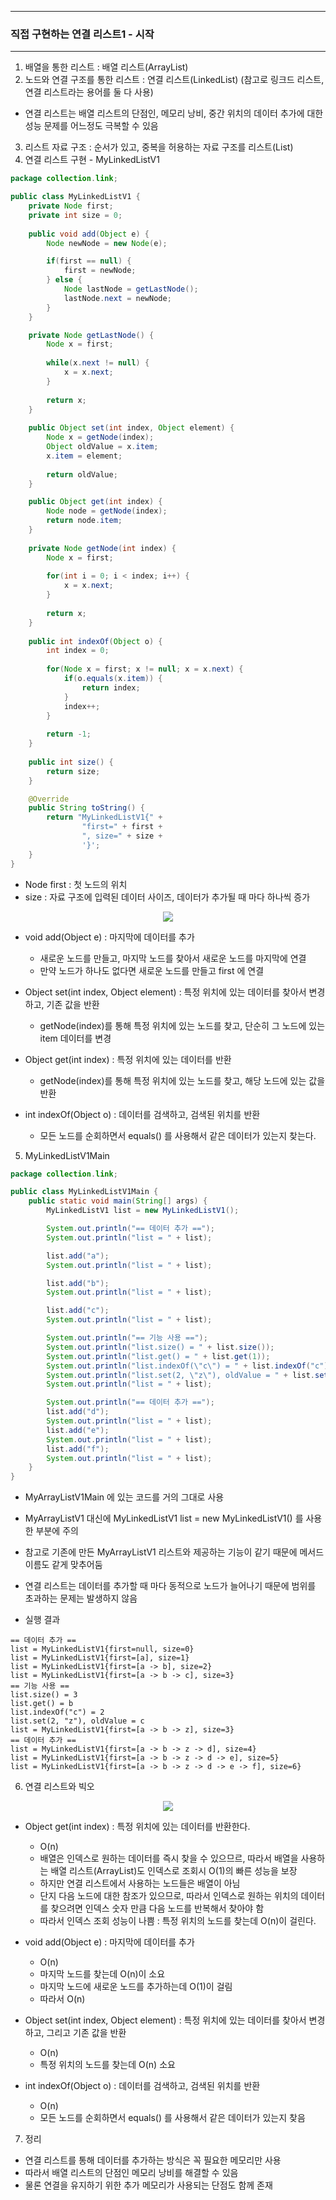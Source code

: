 -----
### 직접 구현하는 연결 리스트1 - 시작
-----
1. 배열을 통한 리스트 : 배열 리스트(ArrayList)
2. 노드와 연결 구조를 통한 리스트 : 연결 리스트(LinkedList) (참고로 링크드 리스트, 연결 리스트라는 용어를 둘 다 사용)
  - 연결 리스트는 배열 리스트의 단점인, 메모리 낭비, 중간 위치의 데이터 추가에 대한 성능 문제를 어느정도 극복할 수 있음
3. 리스트 자료 구조 : 순서가 있고, 중복을 허용하는 자료 구조를 리스트(List)
4. 연결 리스트 구현 - MyLinkedListV1
```java
package collection.link;

public class MyLinkedListV1 {
    private Node first;
    private int size = 0;
    
    public void add(Object e) {
        Node newNode = new Node(e);

        if(first == null) {
            first = newNode;
        } else {
            Node lastNode = getLastNode();
            lastNode.next = newNode;
        }
    }

    private Node getLastNode() {
        Node x = first;
        
        while(x.next != null) {
            x = x.next;
        }
        
        return x;
    }
    
    public Object set(int index, Object element) {
        Node x = getNode(index);
        Object oldValue = x.item;
        x.item = element;
        
        return oldValue;
    }

    public Object get(int index) {
        Node node = getNode(index);
        return node.item;
    }
    
    private Node getNode(int index) {
        Node x = first;
        
        for(int i = 0; i < index; i++) {
            x = x.next;
        }
        
        return x;
    }
    
    public int indexOf(Object o) {
        int index = 0;
        
        for(Node x = first; x != null; x = x.next) {
            if(o.equals(x.item)) {
                return index;
            }
            index++;
        }
        
        return -1;
    }
    
    public int size() {
        return size;
    }

    @Override
    public String toString() {
        return "MyLinkedListV1{" +
                "first=" + first +
                ", size=" + size +
                '}';
    }
}
```
  - Node first : 첫 노드의 위치
  - size : 자료 구조에 입력된 데이터 사이즈, 데이터가 추가될 때 마다 하나씩 증가
<div align="center">
<img src="https://github.com/user-attachments/assets/688ad730-d77c-44bc-9b95-64b54e612bc3">
</div>

  - void add(Object e) : 마지막에 데이터를 추가
    + 새로운 노드를 만들고, 마지막 노드를 찾아서 새로운 노드를 마지막에 연결
    + 만약 노드가 하나도 없다면 새로운 노드를 만들고 first 에 연결

  - Object set(int index, Object element) : 특정 위치에 있는 데이터를 찾아서 변경하고, 기존 값을 반환
    + getNode(index)를 통해 특정 위치에 있는 노드를 찾고, 단순히 그 노드에 있는 item 데이터를 변경

  - Object get(int index) : 특정 위치에 있는 데이터를 반환
    + getNode(index)를 통해 특정 위치에 있는 노드를 찾고, 해당 노드에 있는 값을 반환

  - int indexOf(Object o) : 데이터를 검색하고, 검색된 위치를 반환
    + 모든 노드를 순회하면서 equals() 를 사용해서 같은 데이터가 있는지 찾는다.

5. MyLinkedListV1Main
```java
package collection.link;

public class MyLinkedListV1Main {
    public static void main(String[] args) {
        MyLinkedListV1 list = new MyLinkedListV1();

        System.out.println("== 데이터 추가 ==");
        System.out.println("list = " + list);

        list.add("a");
        System.out.println("list = " + list);

        list.add("b");
        System.out.println("list = " + list);

        list.add("c");
        System.out.println("list = " + list);

        System.out.println("== 기능 사용 ==");
        System.out.println("list.size() = " + list.size());
        System.out.println("list.get() = " + list.get(1));
        System.out.println("list.indexOf(\"c\") = " + list.indexOf("c"));
        System.out.println("list.set(2, \"z\"), oldValue = " + list.set(2, "z"));
        System.out.println("list = " + list);

        System.out.println("== 데이터 추가 ==");
        list.add("d");
        System.out.println("list = " + list);
        list.add("e");
        System.out.println("list = " + list);
        list.add("f");
        System.out.println("list = " + list);
    }
}
```
  - MyArrayListV1Main 에 있는 코드를 거의 그대로 사용
  - MyArrayListV1 대신에 MyLinkedListV1 list = new MyLinkedListV1() 를 사용한 부분에 주의
  - 참고로 기존에 만든 MyArrayListV1 리스트와 제공하는 기능이 같기 때문에 메서드 이름도 같게 맞추어둠
  - 연결 리스트는 데이터를 추가할 때 마다 동적으로 노드가 늘어나기 때문에 범위를 초과하는 문제는 발생하지 않음

  - 실행 결과
```
== 데이터 추가 ==
list = MyLinkedListV1{first=null, size=0}
list = MyLinkedListV1{first=[a], size=1}
list = MyLinkedListV1{first=[a -> b], size=2}
list = MyLinkedListV1{first=[a -> b -> c], size=3}
== 기능 사용 ==
list.size() = 3
list.get() = b
list.indexOf("c") = 2
list.set(2, "z"), oldValue = c
list = MyLinkedListV1{first=[a -> b -> z], size=3}
== 데이터 추가 ==
list = MyLinkedListV1{first=[a -> b -> z -> d], size=4}
list = MyLinkedListV1{first=[a -> b -> z -> d -> e], size=5}
list = MyLinkedListV1{first=[a -> b -> z -> d -> e -> f], size=6}
```

6. 연결 리스트와 빅오
<div align="center">
<img src="https://github.com/user-attachments/assets/bc6b959b-8215-4fd1-ab75-5892021ca71d">
</div>

  - Object get(int index) : 특정 위치에 있는 데이터를 반환한다.
    + O(n)
    + 배열은 인덱스로 원하는 데이터를 즉시 찾을 수 있으므르, 따라서 배열을 사용하는 배열 리스트(ArrayList)도 인덱스로 조회시 O(1)의 빠른 성능을 보장
    + 하지만 연결 리스트에서 사용하는 노드들은 배열이 아님
    + 단지 다음 노드에 대한 참조가 있으므로, 따라서 인덱스로 원하는 위치의 데이터를 찾으려면 인덱스 숫자 만큼 다음 노드를 반복해서 찾아야 함
    + 따라서 인덱스 조회 성능이 나쁨 : 특정 위치의 노드를 찾는데 O(n)이 걸린다.

  - void add(Object e) : 마지막에 데이터를 추가
    + O(n)
    + 마지막 노드를 찾는데 O(n)이 소요
    + 마지막 노드에 새로운 노드를 추가하는데 O(1)이 걸림
    + 따라서 O(n)

  - Object set(int index, Object element) : 특정 위치에 있는 데이터를 찾아서 변경하고, 그리고 기존 값을 반환
    + O(n)
    + 특정 위치의 노드를 찾는데 O(n) 소요
    
  - int indexOf(Object o) : 데이터를 검색하고, 검색된 위치를 반환
    + O(n)
    + 모든 노드를 순회하면서 equals() 를 사용해서 같은 데이터가 있는지 찾음

7. 정리
  - 연결 리스트를 통해 데이터를 추가하는 방식은 꼭 필요한 메모리만 사용
  - 따라서 배열 리스트의 단점인 메모리 낭비를 해결할 수 있음
  - 물론 연결을 유지하기 위한 추가 메모리가 사용되는 단점도 함께 존재

